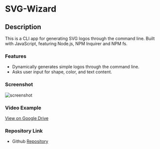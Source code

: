 # SVG-Wizard

## Description
This is a CLI app for generating SVG logos through the command line. Built with JavaScript, featuring Node.js, NPM Inquirer and NPM fs. 

### Features
* Dynamically generates simple logos through the command line.
* Asks user input for shape, color, and text content.

### Screenshot

![screenshot](./examples/Screenshot%202023-11-15%20at%203.20.24 PM.png)

### Video Example

[View on Google Drive](https://drive.google.com/file/d/1NqUMtAovO2JKSyxNeA2KEzAL4M4Tp20j/view)

### Repository Link

* Github [Repository](https://github.com/micahives/SVG-Wizard)
